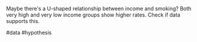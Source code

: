 Maybe there's a U-shaped relationship between income and smoking? Both very high and very low income groups show higher rates. Check if data supports this.

#data #hypothesis 